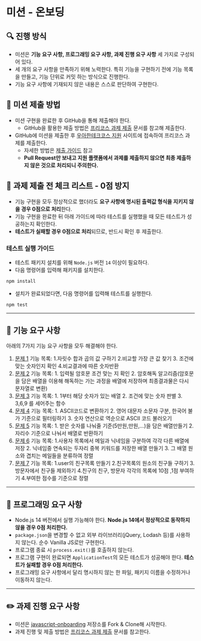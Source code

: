 # 미션 - 온보딩

## 🔍 진행 방식

- 미션은 **기능 요구 사항, 프로그래밍 요구 사항, 과제 진행 요구 사항** 세 가지로 구성되어 있다.
- 세 개의 요구 사항을 만족하기 위해 노력한다. 특히 기능을 구현하기 전에 기능 목록을 만들고, 기능 단위로 커밋 하는 방식으로 진행한다.
- 기능 요구 사항에 기재되지 않은 내용은 스스로 판단하여 구현한다.

## 📮 미션 제출 방법

- 미션 구현을 완료한 후 GitHub을 통해 제출해야 한다.
  - GitHub을 활용한 제출 방법은 [프리코스 과제 제출](https://github.com/woowacourse/woowacourse-docs/tree/master/precourse) 문서를 참고해
    제출한다.
- GitHub에 미션을 제출한 후 [우아한테크코스 지원](https://apply.techcourse.co.kr) 사이트에 접속하여 프리코스 과제를 제출한다.
  - 자세한 방법은 [제출 가이드](https://github.com/woowacourse/woowacourse-docs/tree/master/precourse#제출-가이드) 참고
  - **Pull Request만 보내고 지원 플랫폼에서 과제를 제출하지 않으면 최종 제출하지 않은 것으로 처리되니 주의한다.**

## 🚨 과제 제출 전 체크 리스트 - 0점 방지

- 기능 구현을 모두 정상적으로 했더라도 **요구 사항에 명시된 출력값 형식을 지키지 않을 경우 0점으로 처리**한다.
- 기능 구현을 완료한 뒤 아래 가이드에 따라 테스트를 실행했을 때 모든 테스트가 성공하는지 확인한다.
- **테스트가 실패할 경우 0점으로 처리**되므로, 반드시 확인 후 제출한다.

### 테스트 실행 가이드

- 테스트 패키지 설치를 위해 `Node.js` 버전 `14` 이상이 필요하다.
- 다음 명령어를 입력해 패키지를 설치한다.

```bash
npm install
```

- 설치가 완료되었다면, 다음 명령어를 입력해 테스트를 실행한다.

```bash
npm test
```

---

## 🚀 기능 요구 사항

아래의 7가지 기능 요구 사항을 모두 해결해야 한다.

1. [문제 1](docs/PROBLEM1.md)
  기능 목록: 1.자릿수 합과 곱의 값 구하기 2.비교할 가장 큰 값 찾기 3. 조건에 맞는 숫자인지 확인 4.비교결과에 따른 숫자반환
2. [문제 2](docs/PROBLEM2.md)
  기능 목록: 1. 입력될 암호문 조건 맞는 지 확인 2. 암호해독 알고리즘(암호문을 담은 배열을 이용해 해독하는 가는 과정을 배열에 저장하며 최종결과물은 다시 문자열로 변환)
3. [문제 3](docs/PROBLEM3.md)
  기능 목록: 1. 1부터 해당 숫자가 있는 배열 2. 조건에 맞는 숫자 판별 3. 3,6,9 를 세어주는 함수
4. [문제 4](docs/PROBLEM4.md)
  기능 목록: 1. ASCII코드로 변환하기 2. 영어 대문자 소문자 구분, 한국어 불가 기준으로 필터링하기 3. 숫자 연산으로 역순으로 ASCII 코드 불러오기
5. [문제 5](docs/PROBLEM5.md)
  기능 목록: 1. 받은 숫자를 나눠줄 기준(5만원,만원,...)을 담은 배열만들기 2. 자리수 기준으로 나눠서 배열로 반환하기
6. [문제 6](docs/PROBLEM6.md)
  기능 목록: 1.사용자 목록에서 메일과 닉네임을 구분하여 각각 다른 배열에 저장 2. 닉네임중 연속되는 두자리 중복 키워드를 저장한 배열 만들기 3. 그 배열 원소와 겹치는 메일들을 분류하여 정렬
7. [문제 7](docs/PROBLEM7.md)
  기능 목록: 1.user의 친구목록 만들기 2.친구목록의 원소의 친구들 구하기 3.방문자에서 친구들 제외하기 4.친구의 친구, 방문자 각각의 목록에 10점 ,1점 부여하기 4.부여한 점수를 기준으로 정렬 

---

## 🎯 프로그래밍 요구 사항

- Node.js 14 버전에서 실행 가능해야 한다. **Node.js 14에서 정상적으로 동작하지 않을 경우 0점 처리한다.**
- `package.json`을 변경할 수 없고 외부 라이브러리(jQuery, Lodash 등)를 사용하지 않는다. 순수 Vanilla JS로만 구현한다.
- 프로그램 종료 시 `process.exit()`를 호출하지 않는다.
- 프로그램 구현이 완료되면 `ApplicationTest`의 모든 테스트가 성공해야 한다. **테스트가 실패할 경우 0점 처리한다.**
- 프로그래밍 요구 사항에서 달리 명시하지 않는 한 파일, 패키지 이름을 수정하거나 이동하지 않는다.

---

## ✏️ 과제 진행 요구 사항

- 미션은 [javascript-onboarding](https://github.com/woowacourse-precourse/javascript-onboarding) 저장소를 Fork & Clone해 시작한다.
- 과제 진행 및 제출 방법은 [프리코스 과제 제출](https://github.com/woowacourse/woowacourse-docs/tree/master/precourse) 문서를 참고한다.
